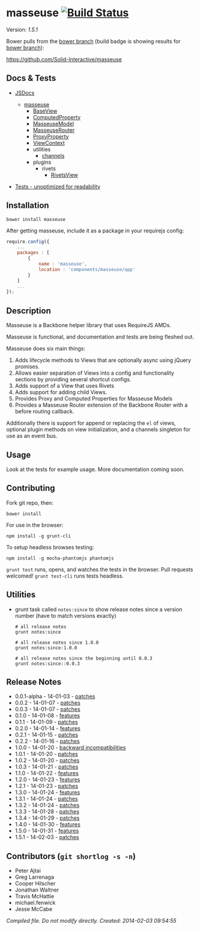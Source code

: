 # masseuse [![Build Status](https://travis-ci.org/Solid-Interactive/masseuse.png?branch=bower)](https://travis-ci.org/Solid-Interactive/masseuse)

Version: _1.5.1_

Bower pulls from the [bower branch](https://github.com/Solid-Interactive/masseuse/tree/bower) (build badge is showing results for [bower branch](https://github.com/Solid-Interactive/masseuse/tree/bower)):

https://github.com/Solid-Interactive/masseuse

## Docs & Tests

* [JSDocs](http://solid-interactive.github.io/masseuse/docs/)
    * [masseuse](http://solid-interactive.github.io/masseuse/docs/masseuse.html)
        * [BaseView](http://solid-interactive.github.io/masseuse/docs/BaseView.html)
        * [ComputedProperty](http://solid-interactive.github.io/masseuse/docs/ComputedProperty.html)
        * [MasseuseModel](http://solid-interactive.github.io/masseuse/docs/MasseuseModel.html)
        * [MasseuseRouter](http://solid-interactive.github.io/masseuse/docs/MasseuseRouter.html)
        * [ProxyProperty](http://solid-interactive.github.io/masseuse/docs/ProxyProperty.html)
        * [ViewContext](http://solid-interactive.github.io/masseuse/docs/ViewContext.html)
        * utilities
            * [channels](http://solid-interactive.github.io/masseuse/docs/channels.html)
        * plugins
            * rivets
                * [RivetsView](http://solid-interactive.github.io/masseuse/docs/RivetsView.html)

* [Tests - unoptimized for readability](http://solid-interactive.github.io/masseuse/tests/)


## Installation

```shell
bower install masseuse
```

After getting masseuse, include it as a package in your requirejs config:

```javascript
require.config({
    ...
    packages : [
        {
            name : 'masseuse',
            location : 'components/masseuse/app'
        }
    ]
    ...
});
```

## Description

Masseuse is a Backbone helper library that uses RequireJS AMDs.

Masseuse is functional, and documentation and tests are being fleshed out.

Masseuse does six main things:

1. Adds lifecycle methods to Views that are optionally async using jQuery promises.
1. Allows easier separation of Views into a config and functionality sections by providing several shortcut configs.
1. Adds support of a View that uses Rivets
1. Adds support for adding child Views.
1. Provides Proxy and Computed Properties for Masseuse Models
1. Provides a Masseuse Router extension of the Backbone Router with a before routing callback.

Additionally there is support for append or replacing the `el` of views, optional plugin methods on view initialization,
and a channels singleton for use as an event bus.

## Usage

Look at the tests for example usage. More documentation coming soon.

## Contributing

Fork git repo, then:

```shell
bower install
```

For use in the browser:

```shell
npm install -g grunt-cli
```

To setup headless browses testing:

```shell
npm install -g mocha-phantomjs phantomjs
```

`grunt test` runs, opens, and watches the tests in the browser. Pull requests welcomed!
`grunt test-cli` runs tests headless.

## Utilities

* grunt task called `notes:since` to show release notes since a version number (have to match versions exactly)

    ```shell
    # all release notes
    grunt notes:since

    # all release notes since 1.0.0
    grunt notes:since:1.0.0

    # all release notes since the beginning until 0.0.3
    grunt notes:since::0.0.3
    ```

## Release Notes

* 0.0.1-alpha - 14-01-03 - [patches](release_notes/0.0.1-alpha.md)
* 0.0.2 - 14-01-07 - [patches](release_notes/0.0.2.md)
* 0.0.3 - 14-01-07 - [patches](release_notes/0.0.3.md)
* 0.1.0 - 14-01-08 - [features](release_notes/0.1.0.md)
* 0.1.1 - 14-01-09 - [patches](release_notes/0.1.1.md)
* 0.2.0 - 14-01-14 - [features](release_notes/0.2.0.md)
* 0.2.1 - 14-01-15 - [patches](release_notes/0.2.1.md)
* 0.2.2 - 14-01-16 - [patches](release_notes/0.2.2.md)
* 1.0.0 - 14-01-20 - [backward incompatibilities](release_notes/1.0.0.md)
* 1.0.1 - 14-01-20 - [patches](release_notes/1.0.1.md)
* 1.0.2 - 14-01-20 - [patches](release_notes/1.0.2.md)
* 1.0.3 - 14-01-21 - [patches](release_notes/1.0.3.md)
* 1.1.0 - 14-01-22 - [features](release_notes/1.1.0.md)
* 1.2.0 - 14-01-23 - [features](release_notes/1.2.0.md)
* 1.2.1 - 14-01-23 - [patches](release_notes/1.2.1.md)
* 1.3.0 - 14-01-24 - [features](release_notes/1.3.0.md)
* 1.3.1 - 14-01-24 - [patches](release_notes/1.3.1.md)
* 1.3.2 - 14-01-24 - [patches](release_notes/1.3.2.md)
* 1.3.3 - 14-01-28 - [patches](release_notes/1.3.3.md)
* 1.3.4 - 14-01-29 - [patches](release_notes/1.3.4.md)
* 1.4.0 - 14-01-30 - [features](release_notes/1.4.0.md)
* 1.5.0 - 14-01-31 - [features](release_notes/1.5.0.md)
* 1.5.1 - 14-02-03 - [patches](release_notes/1.5.1.md)


## Contributors (`git shortlog -s -n`)

* Peter Ajtai
* Greg Larrenaga
* Cooper Hilscher
* Jonathan Waltner
* Travis McHattie
* michael.fenwick
* Jesse McCabe


_Compiled file. Do not modify directly. Created: 2014-02-03 09:54:55_
